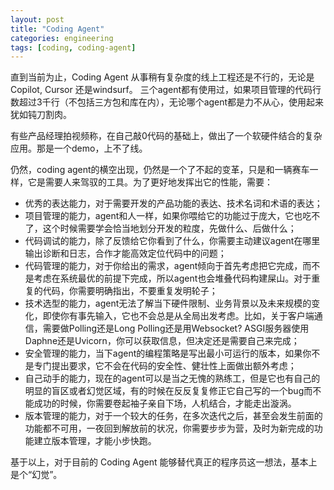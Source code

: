 ```yaml
---
layout: post
title: "Coding Agent"
categories: engineering
tags: [coding, coding-agent]
---
```


直到当前为止，Coding Agent 从事稍有复杂度的线上工程还是不行的，无论是 Copilot, Cursor 还是windsurf。
三个agent都有使用过，如果项目管理的代码行数超过3千行（不包括三方包和库在内），无论哪个agent都是力不从心，使用起来犹如钝刀割肉。

有些产品经理拍视频称，在自己敲0代码的基础上，做出了一个软硬件结合的复杂应用。那是一个demo，上不了线。

仍然，coding agent的横空出现，仍然是一个了不起的变革，只是和一辆赛车一样，它是需要人来驾驭的工具。为了更好地发挥出它的性能，需要：

* 优秀的表达能力，对于需要开发的产品功能的表达、技术名词和术语的表达；
* 项目管理的能力，agent和人一样，如果你喂给它的功能过于庞大，它也吃不了，这个时候需要学会恰当地划分开发的粒度，先做什么、后做什么；
* 代码调试的能力，除了反馈给它你看到了什么，你需要主动建议agent在哪里输出诊断和日志，合作才能高效定位代码中的问题；
* 代码管理的能力，对于你给出的需求，agent倾向于首先考虑把它完成，而不是考虑在系统最优的前提下完成，所以agent也会堆叠代码构建屎山。对于重复的代码，你需要明确指出，不要重复发明轮子；
* 技术选型的能力，agent无法了解当下硬件限制、业务背景以及未来规模的变化，即使你有事先输入，它也不会总是从全局出发考虑。比如，关于客户端通信，需要做Polling还是Long Polling还是用Websocket? ASGI服务器使用Daphne还是Uvicorn，你可以获取信息，但决定还是需要自己来完成；
* 安全管理的能力，当下agent的编程策略是写出最小可运行的版本，如果你不是专门提出要求，它不会在代码的安全性、健壮性上面做出额外考虑；
* 自己动手的能力，现在的agent可以是当之无愧的熟练工，但是它也有自己的明显的盲区或者幻觉区域，有的时候在反反复复修正它自己写的一个bug而不能成功的时候，你需要卷起袖子亲自下场，人机结合，才能走出漩涡。
* 版本管理的能力，对于一个较大的任务，在多次迭代之后，甚至会发生前面的功能都不可用，一夜回到解放前的状况，你需要步步为营，及时为新完成的功能建立版本管理，才能小步快跑。

基于以上，对于目前的 Coding Agent 能够替代真正的程序员这一想法，基本上是个“幻觉”。
